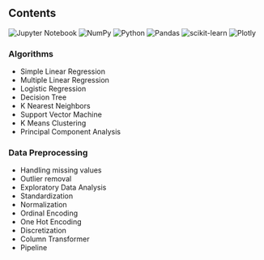 ## Contents                 
![Jupyter Notebook](https://img.shields.io/badge/jupyter-%23FA0F00.svg?style=for-the-badge&logo=jupyter&logoColor=white) ![NumPy](https://img.shields.io/badge/numpy-%23013243.svg?style=for-the-badge&logo=numpy&logoColor=white)  ![Python](https://img.shields.io/badge/python-3670A0?style=for-the-badge&logo=python&logoColor=ffdd54) ![Pandas](https://img.shields.io/badge/pandas-%23150458.svg?style=for-the-badge&logo=pandas&logoColor=white) ![scikit-learn](https://img.shields.io/badge/scikit--learn-%23F7931E.svg?style=for-the-badge&logo=scikit-learn&logoColor=white) ![Plotly](https://img.shields.io/badge/Plotly-%233F4F75.svg?style=for-the-badge&logo=plotly&logoColor=white) 

### Algorithms  
- Simple Linear Regression
- Multiple Linear Regression
- Logistic Regression
- Decision Tree
- K Nearest Neighbors
- Support Vector Machine
- K Means Clustering
- Principal Component Analysis

### Data Preprocessing
- Handling missing values
- Outlier removal
- Exploratory Data Analysis
- Standardization
- Normalization
- Ordinal Encoding
- One Hot Encoding
- Discretization
- Column Transformer
- Pipeline

